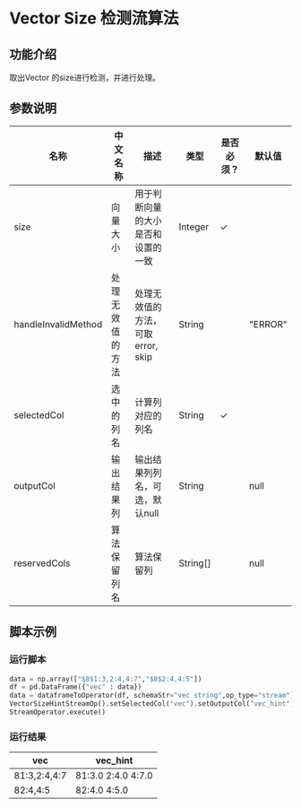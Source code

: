 # Vector Size 检测流算法

## 功能介绍
取出Vector 的size进行检测，并进行处理。
## 参数说明
| 名称 | 中文名称 | 描述 | 类型 | 是否必须？ | 默认值 |
| --- | --- | --- | --- | --- | --- |
| size | 向量大小 | 用于判断向量的大小是否和设置的一致 | Integer | ✓ |  |
| handleInvalidMethod | 处理无效值的方法 | 处理无效值的方法，可取 error, skip | String |  | "ERROR" |
| selectedCol | 选中的列名 | 计算列对应的列名 | String | ✓ |  |
| outputCol | 输出结果列 | 输出结果列列名，可选，默认null | String |  | null |
| reservedCols | 算法保留列名 | 算法保留列 | String[] |  | null |


## 脚本示例
### 运行脚本
``` python
data = np.array(["$8$1:3,2:4,4:7","$8$2:4,4:5"])
df = pd.DataFrame({"vec" : data})
data = dataframeToOperator(df, schemaStr="vec string",op_type="stream")
VectorSizeHintStreamOp().setSelectedCol("vec").setOutputCol("vec_hint").setHandleInvalidMethod("Skip").setSize(3).linkFrom(data).print()
StreamOperator.execute()
```
### 运行结果
|vec|vec_hint|
|---|--------|
|$8$1:3,2:4,4:7|$8$1:3.0 2:4.0 4:7.0|
|$8$2:4,4:5|$8$2:4.0 4:5.0|
